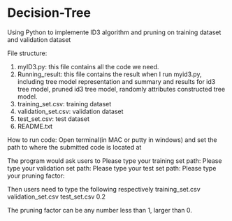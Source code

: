 # Decision-Tree
Using Python to implemente ID3 algorithm and pruning on training dataset and validation dataset

File structure:
1. myID3.py: this file contains all the code we need.
2. Running_result: this file contains the result when I run myid3.py, including tree model representation and summary and results for id3 tree model, pruned id3 tree model, randomly attributes constructed tree model.
3. training_set.csv: training dataset
4. validation_set.csv: validation dataset
5. test_set.csv: test dataset
6. README.txt

How to run code:
Open terminal(in MAC or putty in windows) and set the path to where the submitted code is located at

The program would ask users to 
Please type your training set path: 
Please type your validation set path: 
Please type your test set path: 
Please type your pruning factor: 

Then users need to type the following respectively
training_set.csv
validation_set.csv
test_set.csv
0.2

The pruning factor can be any number less than 1, larger than 0.
